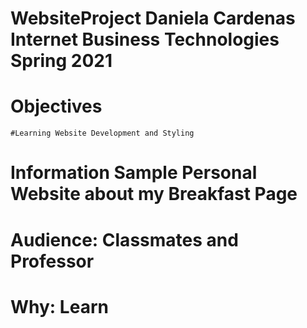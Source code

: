 # WebsiteProject Daniela Cardenas Internet Business Technologies Spring 2021
# Objectives 
    #Learning Website Development and Styling
# Information Sample Personal Website about my Breakfast Page
# Audience: Classmates and Professor 
# Why: Learn
